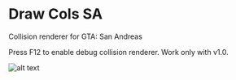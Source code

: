 # Draw Cols SA
Collision renderer for GTA: San Andreas

Press F12 to enable debug collision renderer. Work only with v1.0.

![alt text](https://s26.postimg.org/wu0b2pr6h/i534_cimgpsh_orig.png)
